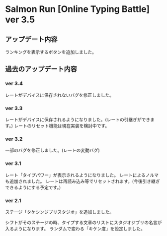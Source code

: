 # Salmon Run [Online Typing Battle] ver 3.5

## アップデート内容
ランキングを表示するボタンを追加しました。

## 過去のアップデート内容
### ver 3.4
レートがデバイスに保存されないバグを修正しました。

### ver 3.3
レートがデバイスに保存されるようになりました。(レートの引継ぎができます。)
レートのリセット機能は現在実装を検討中です。

### ver 3.2
一部のバグを修正しました。(レートの変動バグ)

### ver 3.1
レート「タイプパワー」が表示されるようになりました。
レートによるノルマも追加されました。
レートは再読み込み等でリセットされます。(今後引き継ぎできるようにする予定です。)

### ver 2.1
⁠ステージ「タケシンジブリスタジオ」を追加しました。

シフトがそのステージの時、タイプする文章のリストにスタジオジブリの名言が入るようになります。
ランダムで変わる「キケン度」を設定しました。
